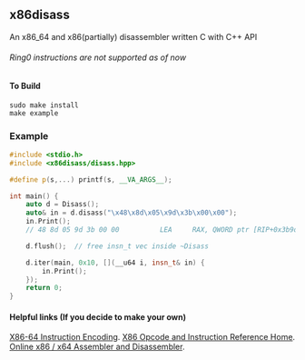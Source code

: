 
## x86disass
An x86_64 and x86(partially) disassembler written C with C++ API
###### Ring0 instructions are not supported as of now

#### To Build
```shell
sudo make install
make example
```
### Example
```c++
#include <stdio.h>
#include <x86disass/disass.hpp>

#define p(s,...) printf(s, __VA_ARGS__);

int main() {
	auto d = Disass();
	auto& in = d.disass("\x48\x8d\x05\x9d\x3b\x00\x00");
	in.Print();
	// 48 8d 05 9d 3b 00 00          LEA     RAX, QWORD ptr [RIP+0x3b9d]

	d.flush();	// free insn_t vec inside ~Disass

	d.iter(main, 0x10, [](__u64 i, insn_t& in) {
		in.Print();
	});
	return 0;
}

```
#### Helpful links (If you decide to make your own)

[X86-64 Instruction Encoding](https://wiki.osdev.org/X86-64_Instruction_Encoding).
[X86 Opcode and Instruction Reference Home](http://ref.x86asm.net/geek64.html).
[Online x86 / x64 Assembler and Disassembler](https://defuse.ca/online-x86-assembler.htm).
